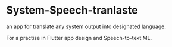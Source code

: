 # System-Speech-tranlaste
an app for translate any system output into designated language.

For a practise in Flutter app design and Speech-to-text ML.
